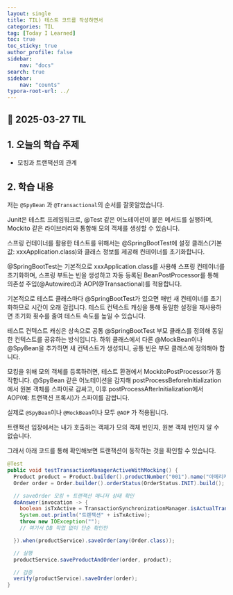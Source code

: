 ```yaml
---
layout: single
title: TIL) 테스트 코드를 작성하면서
categories: TIL
tag: [Today I Learned]
toc: true
toc_sticky: true
author_profile: false
sidebar:
    nav: "docs"
search: true
sidebar:
    nav: "counts"
typora-root-url: ../
---
```


## 📌 2025-03-27 TIL

## 1. 오늘의 학습 주제
- 모킹과 트랜잭션의 관계

## 2. 학습 내용

저는 `@SpyBean` 과 `@Transactional`의 순서를 잘못알았습니다.

Junit은 테스트 프레임워크로, @Test 같은 어노테이션이 붙은 메서드를 실행하며, Mockito 같은 라이브러리와 통합해 모의 객체를 생성할 수 있습니다.

스프링 컨테이너를 활용한 테스트를 위해서는 @SpringBootTest에 설정 클래스(기본값: xxxApplication.class)와 클래스 정보를 제공해 컨테이너를 초기화합니다.

@SpringBootTest는 기본적으로 xxxApplication.class를 사용해 스프링 컨테이너를 초기화하며, 스프링 부트는 빈을 생성하고 자동 등록된 BeanPostProcessor를 통해 의존성 주입(@Autowired)과 AOP(@Transactional)를 적용합니다.

기본적으로 테스트 클래스마다 @SpringBootTest가 있으면 매번 새 컨테이너를 초기화하므로 시간이 오래 걸립니다. 테스트 컨텍스트 캐싱을 통해 동일한 설정을 재사용하면 초기화 횟수를 줄여 테스트 속도를 높일 수 있습니다.

테스트 컨텍스트 캐싱은 상속으로 공통 @SpringBootTest 부모 클래스를 정의해 동일한 컨텍스트를 공유하는 방식입니다. 하위 클래스에서 다른 @MockBean이나 @SpyBean을 추가하면 새 컨텍스트가 생성되니, 공통 빈은 부모 클래스에 정의해야 합니다.

모킹을 위해 모의 객체를 등록하려면, 테스트 환경에서 MockitoPostProcessor가 동작합니다. @SpyBean 같은 어노테이션을 감지해 postProcessBeforeInitialization에서 원본 객체를 스파이로 감싸고, 이후 postProcessAfterInitialization에서 AOP(예: 트랜잭션 프록시)가 스파이를 감쌉니다.



실제로 `@SpyBean`이나 `@MockBean`이나 모두 `@AOP` 가 적용됩니다.

트랜잭션 입장에서는 내가 호출하는 객체가 모의 객체 빈인지, 원본 객체 빈인지 알 수 없습니다.

그래서 아래 코드를 통해 확인해보면 트랜잭션이 동작하는 것을 확인할 수 있습니다.

```java
@Test
public void testTransactionManagerActiveWithMocking() {
  Product product = Product.builder().productNumber("001").name("아메리카노").build();
  Order order = Order.builder().orderStatus(OrderStatus.INIT).build();

  // saveOrder 모킹 + 트랜잭션 매니저 상태 확인
  doAnswer(invocation -> {
    boolean isTxActive = TransactionSynchronizationManager.isActualTransactionActive();
    System.out.println("트랜잭션" + isTxActive);
    throw new IOException("");
    // 여기서 DB 작업 없이 단순 확인만

  }).when(productService).saveOrder(any(Order.class));

  // 실행
  productService.saveProductAndOrder(order, product);

  // 검증
  verify(productService).saveOrder(order);
}
```

